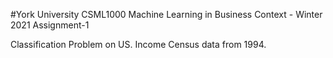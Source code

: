 #York University CSML1000 Machine Learning in Business Context - Winter 2021 Assignment-1

Classification Problem on US. Income Census data from 1994.  
